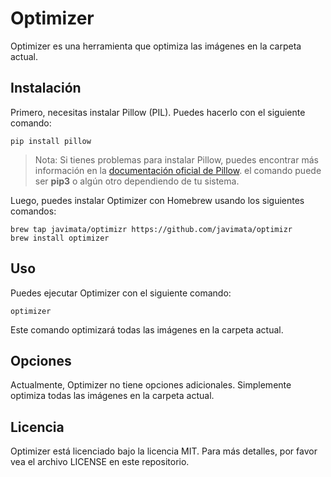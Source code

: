 # Optimizer

Optimizer es una herramienta que optimiza las imágenes en la carpeta actual.

## Instalación

Primero, necesitas instalar Pillow (PIL). Puedes hacerlo con el siguiente comando:

```
pip install pillow
```

> Nota: Si tienes problemas para instalar Pillow, puedes encontrar más información en la [documentación oficial de Pillow](https://pillow.readthedocs.io/en/stable/installation.html). el comando puede ser **pip3** o algún otro dependiendo de tu sistema.

Luego, puedes instalar Optimizer con Homebrew usando los siguientes comandos:

```
brew tap javimata/optimizr https://github.com/javimata/optimizr
brew install optimizer
```

## Uso

Puedes ejecutar Optimizer con el siguiente comando:

```
optimizer
```

Este comando optimizará todas las imágenes en la carpeta actual.

## Opciones

Actualmente, Optimizer no tiene opciones adicionales. Simplemente optimiza todas las imágenes en la carpeta actual.

## Licencia

Optimizer está licenciado bajo la licencia MIT. Para más detalles, por favor vea el archivo LICENSE en este repositorio.